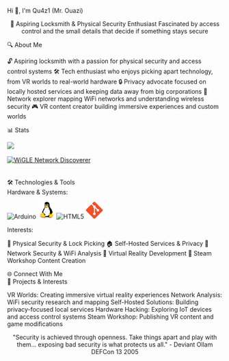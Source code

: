 Hi 👋, I'm Qu4z1 (Mr. Ouazi)
<div align="center">
🔐 Aspiring Locksmith & Physical Security Enthusiast
Fascinated by access control and the small details that decide if something stays secure
</div>

🔍 About Me

🔓 Aspiring locksmith with a passion for physical security and access control systems
🛠️ Tech enthusiast who enjoys picking apart technology, from VR worlds to real-world hardware
🔒 Privacy advocate focused on locally hosted services and keeping data away from big corporations
📡 Network explorer mapping WiFi networks and understanding wireless security
🎮 VR content creator building immersive experiences and custom worlds

📊 Stats

 ![](https://komarev.com/ghpvc/?username=quazi00&color=008e8e&style=plastic)

<a href="https://wigle.net" target="_blank">
  <img src="https://wigle.net/bi/fohll_IAVJhzZxMrti4jnA.png" alt="WiGLE Network Discoverer" height="60">
</a>
<br>
<br>
<br>
🛠️ Technologies & Tools
<div align="left">
Hardware & Systems:
<p>
  <img src="https://cdn.worldvectorlogo.com/logos/arduino-1.svg" alt="Arduino" width="40" height="40"/>
  <img src="https://raw.githubusercontent.com/devicons/devicon/master/icons/linux/linux-original.svg" alt="Linux" width="40" height="40"/>
  <img src="https://www.vectorlogo.zone/logos/w3_html5/w3_html5-icon.svg" alt="HTML5" width="40" height="40"/>
  <img src="https://raw.githubusercontent.com/devicons/devicon/master/icons/git/git-original.svg" alt="Git" width="40" height="40"/>
</p>
Interests:

🔐 Physical Security & Lock Picking
🏠 Self-Hosted Services & Privacy
📡 Network Security & WiFi Analysis
🥽 Virtual Reality Development
🎨 Steam Workshop Content Creation

</div>
🌐 Connect With Me
<div align="center">

</div>
🎯 Projects & Interests

VR Worlds: Creating immersive virtual reality experiences
Network Analysis: WiFi security research and mapping
Self-Hosted Solutions: Building privacy-focused local services
Hardware Hacking: Exploring IoT devices and access control systems
Steam Workshop: Publishing VR content and game modifications

<div align="center">
"Security is achieved through openness. Take things apart and play with them… exposing bad security is what protects us all." - Deviant Ollam DEFCon 13 2005
</div>
